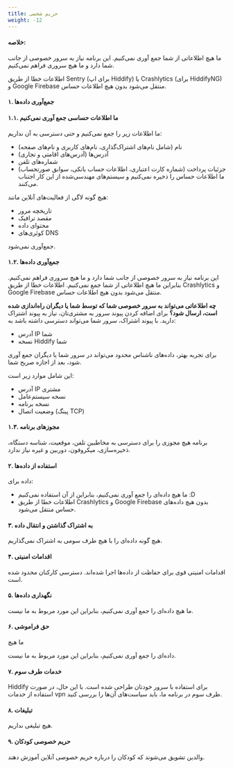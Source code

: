 ```yaml
---
title: حریم شخصی
weight: -12
---
```




#### خلاصه:

ما هیچ اطلاعاتی از شما جمع آوری نمی‌کنیم. این برنامه نیاز به سرور خصوصی از جانب شما دارد و ما هیچ سروری فراهم نمی‌کنیم.

اطلاعات خطا از طریق Sentry (برای اپ Hiddify) یا Crashlytics (برای HiddifyNG) و Google Firebase منتقل می‌شود بدون هیچ اطلاعات حساس.

#### ۱. جمع‌آوری داده‌ها

#### ۱.۱. ما اطلاعات حساسی جمع آوری نمی‌کنیم

ما اطلاعات زیر را جمع نمی‌کنیم و حتی دسترسی به آن نداریم:

- نام (شامل نام‌های اشتراک‌گذاری، نام‌های کاربری و نام‌های صفحه)
- آدرس‌ها (آدرس‌های اقامتی و تجاری)
- شماره‌های تلفن
- جزئیات پرداخت (شماره کارت اعتباری، اطلاعات حساب بانکی، سوابق صورتحساب)
  ما اطلاعات حساس را ذخیره نمی‌کنیم و سیستم‌های مهندسی‌شده از این کار اجتناب می‌کنند.

هیچ گونه لاگی از فعالیت‌های آنلاین مانند:

- تاریخچه مرور
- مقصد ترافیک
- محتوای داده
- کوئری‌های DNS

جمع‌آوری نمی‌شود.

#### ۱.۲. جمع‌آوری داده‌ها

این برنامه نیاز به سرور خصوصی از جانب شما دارد و ما هیچ سروری فراهم نمی‌کنیم. بنابراین ما هیچ اطلاعاتی از شما جمع نمی‌کنیم.
اطلاعات خطا از طریق Crashlytics و Google Firebase منتقل می‌شود بدون هیچ اطلاعات حساس.

**چه اطلاعاتی می‌تواند به سرور خصوصی شما که توسط شما یا دیگران راه‌اندازی شده است، ارسال شود؟**
برای اضافه کردن پیوند سرور به مشتری‌تان، نیاز به پیوند اشتراک دارید. با پیوند اشتراک، سرور شما می‌تواند دسترسی داشته باشد به:

- آدرس IP شما
- نسخه Hiddify شما

برای تجربه بهتر، داده‌های ناشناس محدود می‌تواند در سرور شما یا دیگران جمع آوری شود، بعد از اجازه صریح شما.

این شامل موارد زیر است:

- آدرس IP مشتری
- نسخه سیستم‌عامل
- نسخه برنامه
- وضعیت اتصال (پینگ TCP)

#### ۱.۳. مجوزهای برنامه

برنامه هیچ مجوزی را برای دسترسی به مخاطبین تلفن، موقعیت، شناسه دستگاه، ذخیره‌سازی، میکروفون، دوربین و غیره نیاز ندارد.

#### ۲. استفاده از داده‌ها

داده برای:

- ما هیچ داده‌ای را جمع آوری نمی‌کنیم، بنابراین از آن استفاده نمی‌کنیم :D
- اطلاعات خطا از طریق Crashlytics و Google Firebase بدون هیچ داده‌های حساس منتقل می‌شود.

#### ۳. به اشتراک گذاشتن و انتقال داده

هیچ گونه داده‌ای را با هیچ طرف سومی به اشتراک نمی‌گذاریم.

#### ۴. اقدامات امنیتی

اقدامات امنیتی قوی برای حفاظت از داده‌ها اجرا شده‌اند. دسترسی کارکنان محدود شده است.

#### ۵. نگهداری داده‌ها

ما هیچ داده‌ای را جمع آوری نمی‌کنیم، بنابراین این مورد مربوط به ما نیست.

#### ۶. حق فراموشی

ما هیچ

 داده‌ای را جمع آوری نمی‌کنیم، بنابراین این مورد مربوط به ما نیست.

#### ۷. خدمات طرف سوم

Hiddify برای استفاده با سرور خودتان طراحی شده است. با این حال، در صورت استفاده از خدمات vpn طرف سوم در برنامه ما، باید سیاست‌های آن‌ها را بررسی کنید.

#### ۸. تبلیغات

هیچ تبلیغی نداریم.

#### ۹. حریم خصوصی کودکان

والدین تشویق می‌شوند که کودکان را درباره حریم خصوصی آنلاین آموزش دهند.
